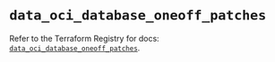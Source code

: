 # `data_oci_database_oneoff_patches`

Refer to the Terraform Registry for docs: [`data_oci_database_oneoff_patches`](https://registry.terraform.io/providers/oracle/oci/6.18.0/docs/data-sources/database_oneoff_patches).
